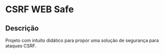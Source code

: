 # CSRF WEB Safe

## Descrição

Projeto com intuito didático para propor uma solução de segurança para ataques CSRF.
